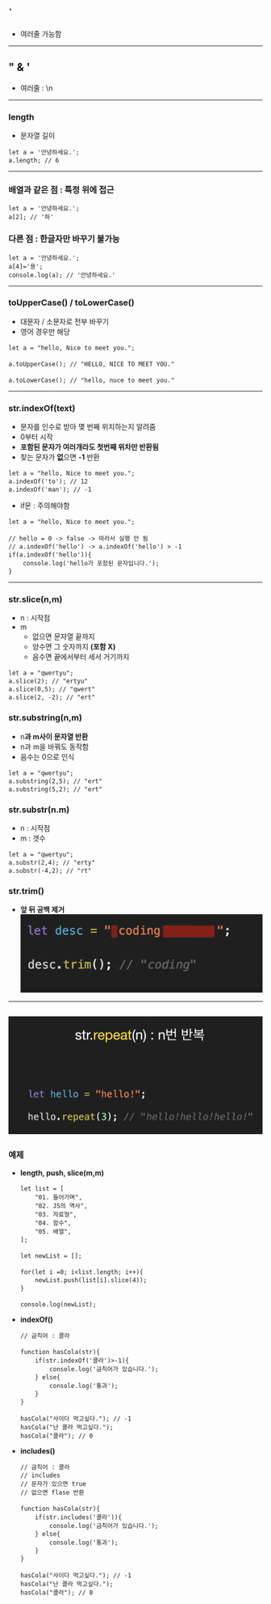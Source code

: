 ## ` 
- 여러줄 가능함 
---
## " & '
- 여러줄 : \n 
---
### length
- 문자열 길이
```
let a = '안녕하세요.';
a.length; // 6
```
---
### 배열과 같은 점 : 특정 위에 접근
```
let a = '안녕하세요.';
a[2]; // '하'
```
### 다른 점 : 한글자만 바꾸기 불가능
```
let a = '안녕하세요.';
a[4]='용';
console.log(a); // '안녕하세요.'
```
---
### toUpperCase() / toLowerCase() 
- 대문자 / 소문자로 전부 바꾸기
- 영어 경우만 해당
```
let a = "hello, Nice to meet you.";

a.toUpperCase(); // "HELLO, NICE TO MEET YOU."

a.toLowerCase(); // "hello, nuce to meet you."
```
---
### str.indexOf(text)
- 문자를 인수로 받아 몇 번째 위치하는지 알려줌
- 0부터 시작
- **포함된 문자가 여러개라도 첫번째 위차만 반환됨**
- 찾는 문자가 **없**으면 **-1** 반환
```
let a = "hello, Nice to meet you.";
a.indexOf('to'); // 12
a.indexOf('man'); // -1
```
- if문 : 주의해야함
```
let a = "hello, Nice to meet you.";

// hello = 0 -> false -> 따라서 실행 안 됨
// a.indexOf('hello') -> a.indexOf('hello') > -1 
if(a.indexOf('hello')){
    console.log('hello가 포함된 문자입니다.');
}
```
---
### str.slice(n,m)
- n : 시작점
- m 
    - 없으면 문자열 끝까지
    - 양수면 그 숫자까지 **(포함 X)**
    - 음수면 끝에서부터 세서 거기까지 
```
let a = "qwertyu";
a.slice(2); // "ertyu"
a.slice(0,5); // "qwert"
a.slice(2, -2); // "ert"
```
### str.substring(n,m)
- n**과 m사이 문자열 반환**
- n과 m을 바꿔도 동작함
- 음수는 0으로 인식
```
let a = "qwertyu";
a.substring(2,5); // "ert"
a.substring(5,2); // "ert"
```
### str.substr(n.m)
- n : 시작점
- m : 갯수
```
let a = "qwertyu";
a.substr(2,4); // "erty"
a.substr(-4,2); // "rt"
```
### str.trim()
- **앞 뒤 공백 제거**
![alt text](image.png)
---
![alt text](image-1.png)
---
### 예제
- **length, push, slice(m,m)**
    ```
    let list = [
        "01. 들어가며",
        "02. JS의 역사",
        "03. 자료형",
        "04. 함수",
        "05. 배열",
    ];

    let newList = [];

    for(let i =0; i<list.length; i++){
        newList.push(list[i].slice(4));
    }

    console.log(newList);
    ```
- **indexOf()**
    ```
    // 금칙어 : 콜라

    function hasCola(str){
        if(str.indexOf('콜라')>-1){
            console.log('금칙어가 있습니다.');
        } else{
            console.log('통과');
        }
    }

    hasCola("사이다 먹고싶다."); // -1
    hasCola("난 콜라 먹고싶다.");
    hasCola("콜라"); // 0

    ```
- **includes()**
    ```
    // 금칙어 : 콜라
    // includes
    // 문자가 있으면 true
    // 없으면 flase 반환

    function hasCola(str){
        if(str.includes('콜라')){
            console.log('금칙어가 있습니다.');
        } else{
            console.log('통과');
        }
    }

    hasCola("사이다 먹고싶다."); // -1
    hasCola("난 콜라 먹고싶다.");
    hasCola("콜라"); // 0
    ```